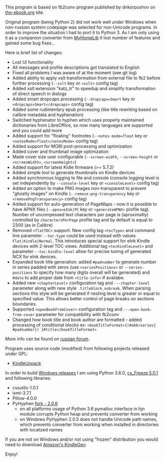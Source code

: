 This program is based on fb2conv program published by dnkorpushov on [the-ebook.org](http://www.the-ebook.org/forum/viewtopic.php?t=28447) site.

Original program (being Python 2) did not work well under Windows when non-russian system codepage was selected for non-Unicode programs. 
In order to improve the situation I had to port it to Python 3. As I am only using it as a companion converter from [MyHomeLib](http://home-lib.net/) 
it lost number of features and gained some bug fixes...

Here is brief list of changes:

* Lost UI functionality
* All messages and profile descriptions got translated to English
* Fixed all problems I was aware of at the moment (see git log)
* Added ability to apply xslt transformation from external file to fb2 before further processing (`--xslt` key or `<xslt>` config tag)
* Added xslt extension "katz_tr" to speedup and simplify transformation of direct speech in dialogs
* Added smart dropcaps processing (`--dropcaps=Smart` key or `<dropcaps>Smart</dropcaps>` config tag)
* Added some rudimentary epub processing (like title rewriting based on calibre metadata and hyphenation)
* Switched hyphenator to hyphen which uses properly maintained dictionaries from LibreOffice, so now many languages are supported and you could add more
* Added support for "floating" footnotes (`--notes-mode=float` key or `<notesMode>float</notesMode>` config tag)
* Added support for MOBI post-processing and optimization
* Added cover and thumbnail image optimization
* Made cover size user configurable (`--screen-width`, `--screen-height` or `<screenWidth>`, `<screenHeight>`)
* Added support for latest Kidle firmware (>= 5.7.2)
* Added simple tool to generate thumbnails on Kindle devices
* Added synchronous logging to file and console (console logging level is set independently by `--console-level` key or `<consoleLevel>` config tag)
* Added an option to make PNG images non-transparent to prevent "ghostly images" on Kindle (`--remove-png-transparency` key or `<removePngTransparency>` config tag)
* Added support for auto-generation of PageMaps - now it is possible to have APNX files (`--apnx=eInk|PC` key or `<generateAPNX>` profile tag). Number of uncompessed 
  text characters per page is (aproximatly) controlled by `charactersPerPage` profile tag and by default is equal to 2300 (as in Calibre)
* Removed `<flatTOC>` support. New config tag `<tocType>` and command line parameter `--toc-type` could be used instead with values `Flat|Kindle|Normal`.
  This introduces special support for eInk Kindle devices with 2-level TOC views. Additional tag `<tocKindleLevel>` and parameter `--toc-kindle-level` allow for precise 
  tuning of generated NCX for eInk devices.
* Expanded book title generation: added `#padnumber` to generate number in series padded with zeros (use `<seriesPositions>` or `--series-positions` to specify how many
  digits overall will be generated) and `#date` to add proper date from `<title-info>` if availabe.
* Added new `<chapterLevel>` configuration tag and `---chapter-level` parameter along with new style `.titleblock_nobreak`. When parsing sections this style will be generated
  if nesting level is greater or equal to specified value. This allows better control of page breaks on sections boundaries.
* Supported `<openBookFromCover>` configuration tag and `---open-book-from-cover` parameter for compatibility with fb2conv
* Changed how book title and book author are formatted - added processing of conditional blocks ex: `<bookTitleFormat>{(#abbrseries{ #padnumber}) }#title</bookTitleFormat>`

More info can be found on [russian forum](http://www.the-ebook.org/forum/viewtopic.php?t=30380).

Program uses source code (modified) from following projects released under GPL:

* [KindleUnpack](https://github.com/kevinhendricks/KindleUnpack)

In order to build [Windows releases](https://github.com/rupor-github/fb2mobi/releases) I am using Python 3.6.0, [cx_Freeze 5.0.1](https://bitbucket.org/anthony_tuininga/cx_freeze) and following libraries:

* cssutils-1.0.1
* lxml-3.7.1
* Pillow-4.0.0
* PyHyphen [fork - 2.0.6](https://github.com/rupor-github/pyhyphen)
  * on all platforms usage of Python 3.6 pymalloc interface in hjn module corrupts Python heap and prevents converter from working
  * on Windows PyHyphen 2.0.5 does not handle Unicode path names, which prevents converter from working when installed in directories with localized names

If you are not on Windows and/or not using "frozen" distribution you would need to download [Amazon's KindleGen](https://www.amazon.com/gp/feature.html?docId=1000765211).

Enjoy!

